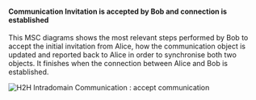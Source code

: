 #### Communication Invitation is accepted by Bob and connection is established

This MSC diagrams shows the most relevant steps performed by Bob to accept the initial invitation from Alice, how the communication object is updated and reported back to Alice in order to synchronise both two objects. It finishes when the connection between Alice and Bob is established.

<!--
@startuml "h2h-intra-comm-accept.png"

	autonumber
!define SHOW_Runtime1B
!define SHOW_SP1SandboxAtRuntime1B
!define SHOW_Protostub1AtRuntime1B
!define SHOW_ServiceProvider1HypertyAtRuntime1B
!define SHOW_ServiceProvider1RouterAtRuntime1B
!define SHOW_CommObjectAtRuntime1B

!define SHOW_CoreRuntime1B
!define SHOW_MsgBUSAtRuntime1B
!define SHOW_RegistryAtRuntime1B
!define SHOW_IdentitiesAtRuntime1B
!define SHOW_AuthAtRuntime1B

!define SHOW_NativeAtRuntime1B
!define SHOW_WebRTCAtRuntime1B

!define SHOW_SP1
!define SHOW_Msg1


!include runtime_objects.plantuml

participant "App" as App@1B
actor "Bob" as Bob

App@1B -> CommObj@1B : setup Observer callback
note left
	potential way to go:
	hyperties update the model, apps are observers
	and update the GUI accordingly
end note

Msg1 -> Proto1@1B : send initial Comm Objt
note right
	do we really send full Comm Objects around or
	CRUD messages with atomic updates?
end note


Proto1@1B -> BUS@1B : send initial Comm Objt
BUS@1B -> Router1@1B : send initial Comm Objt
note left
	do we need some assertion/authorisation stuff for Alice' identity before this step?
end note

Router1@1B -> Router1@1B : apply local policies
note right
	what type of policies? examples?
end note
Router1@1B -> SP1H@1B : send initial Comm Objt

' Hyperty forwards invitation to apply
SP1H@1B -> CommObj@1B : fill Comm Objt

CommObj@1B -> App@1B : observer callback (invitation)
App@1B -> Bob : present invitation to Bob

' Bob accepts invitation
Bob -> App@1B : accept invitation
App@1B -> SP1H@1B : invitation accepted
SP1H@1B -> CommObj@1B : update Comm Objt (accepted state)

SP1H@1B -> WRTC : get Comm resources (incl. SDP)
note left
	very simplified
end note

SP1H@1B -> CommObj@1B : set Comm resources

SP1H@1B -> Router1@1B : send CRUD msg. for updated Comm Objt state
Router1@1B -> Router1@1B : create msg, apply local policies
note right
	should the real msg be created here or in the Hyperty?
end note

Router1@1B -> Proto1@1B : send CRUD msg. for updated Comm Objt state
note left
via already established channel
end note
Proto1@1B -> Msg1 : send CRUD msg. for updated Comm Objt state


@enduml
-->


![H2H Intradomain Communication : accept communication](h2h-intra-comm-accept.png)

